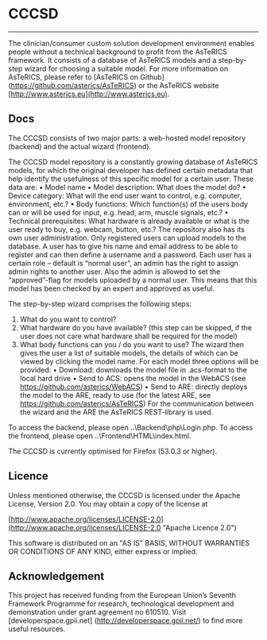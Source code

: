 # CCCSD
-------

The clinician/consumer custom solution development environment enables people without a technical background to profit from the AsTeRICS framework. It consists of a database of AsTeRICS models and a step-by-step wizard for choosing a suitable model. For more information on AsTeRICS, please refer to [AsTeRICS on Github] (https://github.com/asterics/AsTeRICS) or the AsTeRICS website [http://www.asterics.eu](http://www.asterics.eu).

## Docs

The CCCSD consists of two major parts: a web-hosted model repository (backend) and the actual wizard (frontend).

The CCCSD model repository is a constantly growing database of AsTeRICS models, for which the original developer has defined certain metadata that help identify the usefulness of this specific model for a certain user. These data are:
•	Model name
•	Model description: What does the model do?
•	Device category: What will the end user want to control, e.g. computer, environment, etc.?
•	Body functions: Which function(s) of the users body can or will be used for input, e.g. head, arm, muscle signals, etc.?
•	Technical prerequisites: What hardware is already available or what is the user ready to buy, e.g. webcam, button, etc.?
The repository also has its own user administration. Only registered users can upload models to the database. A user has to give his name and email address to be able to register and can then define a username and a password. Each user has a certain role – default is “normal user”, an admin has the right to assign admin rights to another user. Also the admin is allowed to set the “approved”-flag for models uploaded by a normal user. This means that this model has been checked by an expert and approved as useful.

The step-by-step wizard comprises the following steps:
1.	What do you want to control?
2.	What hardware do you have available? (this step can be skipped, if the user does not care what hardware shall be required for the model)
3.	What body functions can you / do you want to use?
The wizard then gives the user a list of suitable models, the details of which can be viewed by clicking the model name. For each model three options will be provided:
•	Download: downloads the model file in .acs-format to the local hard drive
•	Send to ACS: opens the model in the WebACS (see https://github.com/asterics/WebACS)
•	Send to ARE: directly deploys the model to the ARE, ready to use (for the latest ARE, see https://github.com/asterics/AsTeRICS)
For the communication between the wizard and the ARE the AsTeRICS REST-library is used.

To access the backend, please open ..\Backend\php\Login.php. To access the frontend, please open ..\Frontend\HTML\index.html. 

The CCCSD is currently optimised for Firefox (53.0.3 or higher).

## Licence

Unless mentioned otherwise, the CCCSD is licensed under the Apache License, Version 2.0. You may obtain a copy of the license at

[http://www.apache.org/licenses/LICENSE-2.0](http://www.apache.org/licenses/LICENSE-2.0 "Apache Licence 2.0")
 
This software is distributed on an "AS IS" BASIS, WITHOUT WARRANTIES OR CONDITIONS OF ANY KIND, either express or implied.

## Acknowledgement
This project has received funding from the European Union’s Seventh Framework Programme for research, technological development and demonstration under grant agreement no 610510. Visit [developerspace.gpii.net] (http://developerspace.gpii.net/) to find more useful resources.